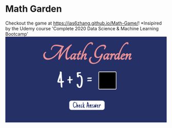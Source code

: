 # Math Garden

Checkout the game at https://jas6zhang.github.io/Math-Game/! 
*Insipired by the Udemy course 'Complete 2020 Data Science & Machine Learning Bootcamp'
<img src="MathGarden.png" alt="Game Image"/>
